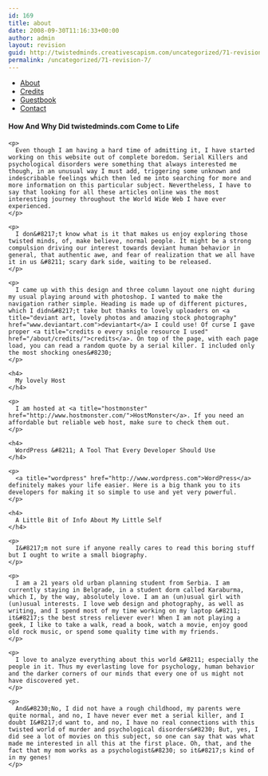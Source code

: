 ```yaml
---
id: 169
title: about
date: 2008-09-30T11:16:33+00:00
author: admin
layout: revision
guid: http://twistedminds.creativescapism.com/uncategorized/71-revision-7/
permalink: /uncategorized/71-revision-7/
---
```

<p class="dropcap-first">
  <ul id="navlist">
    <li id="active">
      <a id="current" title="read about this website and its creator-myself" href="/about/">About</a>
    </li>
    <li>
      <a title="credits to every single resource I used" href="/about/credits/">Credits</a>
    </li>
    <li>
      <a title="Sign in my guestbook for support" href="/about/guestbook/">Guestbook</a>
    </li>
    <li>
      <a title="How to get in touch with me" href="/about/contact/">Contact</a>
    </li>
  </ul>
  
  <div class="body">
    <h4>
      How And Why Did twistedminds.com Come to Life
    </h4>
    
    <p>
      Even though I am having a hard time of admitting it, I have started working on this website out of complete boredom. Serial Killers and psychological disorders were something that always interested me though, in an unusual way I must add, triggering some unknown and indescribable feelings which then led me into searching for more and more information on this particular subject. Nevertheless, I have to say that looking for all these articles online was the most interesting journey throughout the World Wide Web I have ever experienced.
    </p>
    
    <p>
      I don&#8217;t know what is it that makes us enjoy exploring those twisted minds, of, make believe, normal people. It might be a strong compulsion driving our interest towards deviant human behavior in general, that authentic awe, and fear of realization that we all have it in us &#8211; scary dark side, waiting to be released.
    </p>
    
    <p>
      I came up with this design and three column layout one night during my usual playing around with photoshop. I wanted to make the navigation rather simple. Heading is made up of different pictures, which I didn&#8217;t take but thanks to lovely uploaders on <a title="deviant art, lovely photos and amazing stock photography" href="www.deviantart.com">deviantart</a> I could use! Of curse I gave proper <a title="credits o every snigle resource I used" href="/about/credits/">credits</a>. On top of the page, with each page load, you can read a random quote by a serial killer. I included only the most shocking ones&#8230;
    </p>
    
    <h4>
      My lovely Host
    </h4>
    
    <p>
      I am hosted at <a title="hostmonster" href="http://www.hostmonster.com/">HostMonster</a>. If you need an affordable but reliable web host, make sure to check them out.
    </p>
    
    <h4>
      WordPress &#8211; A Tool That Every Developer Should Use
    </h4>
    
    <p>
      <a title="wordpress" href="http://www.wordpress.com">WordPress</a> definitely makes your life easier. Here is a big thank you to its developers for making it so simple to use and yet very powerful.
    </p>
    
    <h4>
      A Little Bit of Info About My Little Self
    </h4>
    
    <p>
      I&#8217;m not sure if anyone really cares to read this boring stuff but I ought to write a small biography.
    </p>
    
    <p>
      I am a 21 years old urban planning student from Serbia. I am currently staying in Belgrade, in a student dorm called Karaburma, which I, by the way, absolutely love. I am an (un)usual girl with (un)usual interests. I love web design and photography, as well as writing, and I spend most of my time working on my laptop &#8211; it&#8217;s the best stress reliever ever! When I am not playing a geek, I like to take a walk, read a book, watch a movie, enjoy good old rock music, or spend some quality time with my friends.
    </p>
    
    <p>
      I love to analyze everything about this world &#8211; especially the people in it. Thus my everlasting love for psychology, human behavior and the darker corners of our minds that every one of us might not have discovered yet.
    </p>
    
    <p>
      And&#8230;No, I did not have a rough childhood, my parents were quite normal, and no, I have never ever met a serial killer, and I doubt I&#8217;d want to, and no, I have no real connections with this twisted world of murder and psychological disorders&#8230; But, yes, I did see a lot of movies on this subject, so one can say that was what made me interested in all this at the first place. Oh, that, and the fact that my mom works as a psychologist&#8230; so it&#8217;s kind of in my genes!
    </p>